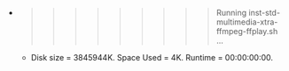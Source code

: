 * >>>>>>>>> Running inst-std-multimedia-xtra-ffmpeg-ffplay.sh ...
  * Disk size = 3845944K. Space Used = 4K. Runtime = 00:00:00:00.
